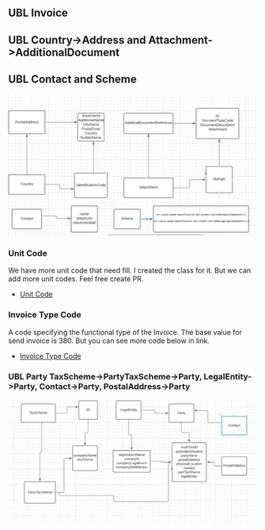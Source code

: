 ## UBL Invoice

## UBL Country->Address and Attachment->AdditionalDocument
## UBL Contact and Scheme

<img src="https://github.com/pondersource/peppol-php/blob/main/experiments/invoice-ubl/src/pics/diagram_ubl_start.PNG?raw=true"/>

### Unit Code 
We have more unit code that need fill. I created the class for it. But we can add more unit codes. Feel free create PR.

- [Unit Code](https://docs.peppol.eu/poacc/billing/3.0/codelist/UNECERec20/)

### Invoice Type Code 
A code specifying the functional type of the Invoice. The base value for send invoice is 380. But you can see more code below in link.

- [Invoice Type Code](https://docs.peppol.eu/poacc/billing/3.0/codelist/UNCL1001-inv/)

### UBL Party TaxScheme->PartyTaxScheme->Party, LegalEntity->Party, Contact->Party, PostalAddress->Party

<img src="https://github.com/pondersource/peppol-php/blob/ubl-invoice/experiments/invoice-ubl/src/pics/ubl-party.PNG?raw=true"/>